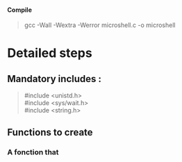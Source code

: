 #### Compile
> gcc -Wall -Wextra -Werror microshell.c -o microshell

# Detailed steps

## Mandatory includes :
> #include <unistd.h> \
> #include <sys/wait.h> \
> #include <string.h>

## Functions to create
### A fonction that 
